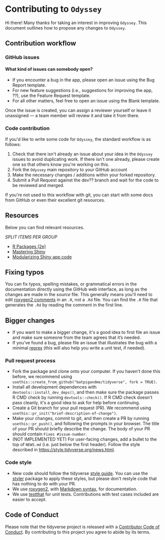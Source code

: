 # Contributing to `Odyssey`

Hi there! Many thanks for taking an interest in improving `Odyssey`. This document outlines how to propose any changes to `Odyssey`.

## Contribution workflow

### GitHub issues

#### What kind of issues can somebody open?

- If you encounter a bug in the app, please open an issue using the Bug Report template.
- For new feature suggestions (i.e., suggestions for improving the app, ??), use the Feature Request template.
- For all other matters, feel free to open an issue using the Blank template.

Once the issue is created, you can assign a reviewer yourself or leave it unassigned — a team member will review it and take it from there.

### Code contribution

If you'd like to write some code for `Odyssey`, the standard workflow is as follows:

1. Check that there isn't already an issue about your idea in the `Odyssey` issues to avoid duplicating work. If there isn't one already, please create one so that others know you're working on this.
2. Fork the `Odyssey` main repository to your GitHub account
3. Make the necessary changes / additions within your forked repository.
4. Submit a Pull Request against the dev?? branch and wait for the code to be reviewed and merged.

If you're not used to this workflow with git, you can start with some docs from GitHub or even their excellent git resources.

## Resources

Below you can find relevant resources.

*SPLIT ITEMS PER GROUP*

- [R Packages (2e)](https://r-pkgs.org/)
- [Mastering Shiny](https://mastering-shiny.org/)
- [Modularizing Shiny app code](https://shiny.posit.co/r/articles/improve/modules/)

## Fixing typos

You can fix typos, spelling mistakes, or grammatical errors in the documentation directly using the GitHub web interface, as long as the changes are made in the _source_ file. This generally means you'll need to edit [roxygen2 comments](https://roxygen2.r-lib.org/articles/roxygen2.html) in an `.R`, not a `.Rd` file. You can find the `.R` file that generates the `.Rd` by reading the comment in the first line.

## Bigger changes

- If you want to make a bigger change, it's a good idea to first file an issue and make sure someone from the team agrees that it’s needed. 
- If you’ve found a bug, please file an issue that illustrates the bug with a minimal [reprex](https://www.tidyverse.org/help/#reprex) (this will also help you write a unit test, if needed).

### Pull request process

- Fork the package and clone onto your computer. If you haven't done this before, we recommend using `usethis::create_from_github("batpigandme/tidyverse", fork = TRUE)`.
- Install all development dependences with `devtools::install_dev_deps()`, and then make sure the package passes R CMD check by running `devtools::check()`. If R CMD check doesn't pass cleanly, it's a good idea to ask for help before continuing. 
- Create a Git branch for your pull request (PR). We recommend using `usethis::pr_init("brief-description-of-change")`.
- Make your changes, commit to git, and then create a PR by running `usethis::pr_push()`, and following the prompts in your browser. The title of your PR should briefly describe the change. The body of your PR should contain `Fixes #issue-number`.
- (NOT IMPLEMENTED YET) For user-facing changes, add a bullet to the top of `NEWS.md` (i.e. just below the first header). Follow the style described in <https://style.tidyverse.org/news.html>.

### Code style

- New code should follow the tidyverse [style guide](https://style.tidyverse.org). You can use the [styler](https://CRAN.R-project.org/package=styler) package to apply these styles, but please don't restyle code that has nothing to do with your PR.  
- We use [roxygen2](https://cran.r-project.org/package=roxygen2), with [Markdown syntax](https://roxygen2.r-lib.org/articles/rd-formatting.html), for documentation.  
- We use [testthat](https://cran.r-project.org/package=testthat) for unit tests. Contributions with test cases included are easier to accept.  

## Code of Conduct

Please note that the tidyverse project is released with a
[Contributor Code of Conduct](CODE_OF_CONDUCT.md). By contributing to this
project you agree to abide by its terms.